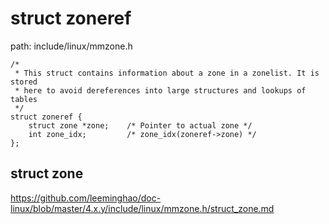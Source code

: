 struct zoneref
========================================

path: include/linux/mmzone.h
```
/*
 * This struct contains information about a zone in a zonelist. It is stored
 * here to avoid dereferences into large structures and lookups of tables
 */
struct zoneref {
    struct zone *zone;    /* Pointer to actual zone */
    int zone_idx;         /* zone_idx(zoneref->zone) */
};
```

struct zone
----------------------------------------

https://github.com/leeminghao/doc-linux/blob/master/4.x.y/include/linux/mmzone.h/struct_zone.md

